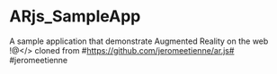 # ARjs_SampleApp
A sample application that demonstrate Augmented Reality on the web !@&lt;/> cloned from #https://github.com/jeromeetienne/ar.js# #jeromeetienne
